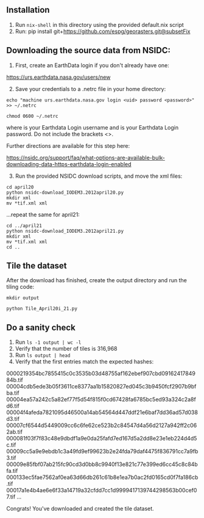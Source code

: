 Installation
------------

1. Run `nix-shell` in this directory using the provided default.nix script
2. Run: pip install git+https://github.com/espg/georasters.git@subsetFix

Downloading the source data from NSIDC:
--------------------------------------

1. First, create an EarthData login if you don't already have one:

https://urs.earthdata.nasa.gov/users/new

2. Save your credentials to a .netrc file in your home directory:

```
echo "machine urs.earthdata.nasa.gov login <uid> password <password>" >> ~/.netrc

chmod 0600 ~/.netrc
```

where <uid> is your Earthdata Login username and <password> is your Earthdata Login password. 
Do not include the brackets <>.

Further directions are available for this step here:

https://nsidc.org/support/faq/what-options-are-available-bulk-downloading-data-https-earthdata-login-enabled

3. Run the provided NSIDC download scripts, and move the xml files:

```
cd april20
python nsidc-download_IODEM3.2012april20.py
mkdir xml
mv *tif.xml xml
```

...repeat the same for april21:

```
cd ../april21
python nsidc-download_IODEM3.2012april21.py
mkdir xml
mv *tif.xml xml
cd ..
```

Tile the dataset
----------------

After the download has finished, create the output directory and
run the tiling code:

`mkdir output`

`python Tile_April20i_21.py`

Do a sanity check
-----------------

1. Run `ls -1 output | wc -l`
2. Verify that the number of tiles is 316,968
3. Run `ls output | head`
4. Verify that the first entries match the expected hashes:

0000219354bc7855415c0c3535b03d48755af162ebef907cbd0916241784984b.tif
00004cdb5ede3b05f3611ce8377aa1b15820827ed045c3b9450fcf2907b9bfba.tif
00004ea57a242c5a82ef77f5d54f815f0cd67428fa6785bc5ed93a324c2a8fd6.tif
00004f4afeda7821095d46500a14ab54564d447ddf21e6baf7dd36ad57d038d3.tif
00007cf6544d5449009cc6c6fe62ce523b2c84547d4a56d2127a942ff2c062ab.tif
000081f03f7f83c48e9dbdf1a9e0da25fafd7ed167d5a2dd8e23e1eb224d4d5c.tif
00009cc5a9e9ebdb1c3a49fd9ef99623b2e24fda79daf4475f836791cc7a9fb3.tif
00009e85fbf07ab215fc90cd3d0bb8c9940f13e821c77e399ed6cc45c8c84bfa.tif
000133ec5fae7562af0ea63d66db261c61b8e1ea7b0ac2fd0165cd0f7fa186cb.tif
00017a1e4b4ae6e6f33a14719a32cfdd7cc1d9999417139744298563b00cef07.tif
...

Congrats! You've downloaded and created the tile dataset.
